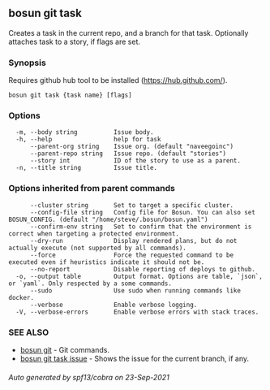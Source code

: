 ## bosun git task

Creates a task in the current repo, and a branch for that task. Optionally attaches task to a story, if flags are set.

### Synopsis

Requires github hub tool to be installed (https://hub.github.com/).

```
bosun git task {task name} [flags]
```

### Options

```
  -m, --body string          Issue body.
  -h, --help                 help for task
      --parent-org string    Issue org. (default "naveegoinc")
      --parent-repo string   Issue repo. (default "stories")
      --story int            ID of the story to use as a parent.
  -n, --title string         Issue title.
```

### Options inherited from parent commands

```
      --cluster string       Set to target a specific cluster.
      --config-file string   Config file for Bosun. You can also set BOSUN_CONFIG. (default "/home/steve/.bosun/bosun.yaml")
      --confirm-env string   Set to confirm that the environment is correct when targeting a protected environment.
      --dry-run              Display rendered plans, but do not actually execute (not supported by all commands).
      --force                Force the requested command to be executed even if heuristics indicate it should not be.
      --no-report            Disable reporting of deploys to github.
  -o, --output table         Output format. Options are table, `json`, or `yaml`. Only respected by a some commands.
      --sudo                 Use sudo when running commands like docker.
      --verbose              Enable verbose logging.
  -V, --verbose-errors       Enable verbose errors with stack traces.
```

### SEE ALSO

* [bosun git](bosun_git.md)	 - Git commands.
* [bosun git task issue](bosun_git_task_issue.md)	 - Shows the issue for the current branch, if any.

###### Auto generated by spf13/cobra on 23-Sep-2021
